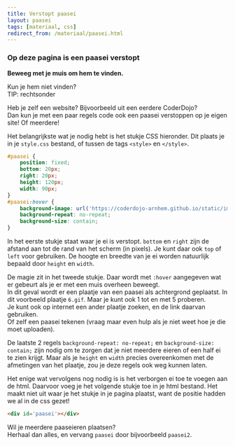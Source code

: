 ```yaml
---
title: Verstopt paasei
layout: paasei
tags: [materiaal, css]
redirect_from: /materiaal/paasei.html
---
```


### Op deze pagina is een paasei verstopt

__Beweeg met je muis om hem te vinden.__

Kun je hem niet vinden?
<br/>TIP: rechtsonder

Heb je zelf een website? Bijvoorbeeld uit een eerdere CoderDojo?
<br/>Dan kun je met een paar regels code ook een paasei verstoppen op je eigen site! Of meerdere!

Het belangrijkste wat je nodig hebt is het stukje CSS hieronder. Dit plaats je in je `style.css` bestand, of tussen de tags `<style>` en `</style>`.

```css
#paasei {
    position: fixed;
    bottom: 20px;
    right: 20px;
    height: 120px;
    width: 90px;
}
#paasei:hover {
    background-image: url('https://coderdojo-arnhem.github.io/static/img/ei/6.gif');
    background-repeat: no-repeat;
    background-size: contain;
}
```

In het eerste stukje staat waar je ei is verstopt. `bottom` en `right` zijn de afstand aan tot de rand van het scherm (in pixels). Je kunt daar ook `top` of `left` voor gebruiken.
De hoogte en breedte van je ei worden natuurlijk bepaald door `height` en `width`.

De magie zit in het tweede stukje. Daar wordt met `:hover` aangegeven wat er gebeurt als je er met een muis overheen beweegt.
<br/>In dit geval wordt er een plaatje van een paasei als achtergrond geplaatst. In dit voorbeeld plaatje `6.gif`. Maar je kunt ook 1 tot en met 5 proberen.
<br/>Je kunt ook op internet een ander plaatje zoeken, en de link daarvan gebruiken.
<br/>Of zelf een paasei tekenen (vraag maar even hulp als je niet weet hoe je die moet uploaden).

De laatste 2 regels `background-repeat: no-repeat;` en `background-size: contain;` zijn nodig om te zorgen dat je niet meerdere eieren of een half ei te zien krijgt. Maar als je `height` en `width` precies overeenkomen met de afmetingen van het plaatje, zou je deze regels ook weg kunnen laten.

Het enige wat vervolgens nog nodig is is het verborgen ei toe te voegen aan de html. Daarvoor voeg je het volgende stukje toe in je html bestand. Het maakt niet uit waar je het stukje in je pagina plaatst, want de positie hadden we al in de css gezet!

```html
<div id='paasei'></div>
```

Wil je meerdere paaseieren plaatsen?
<br/>Herhaal dan alles, en vervang `paasei` door bijvoorbeeld `paasei2`.
